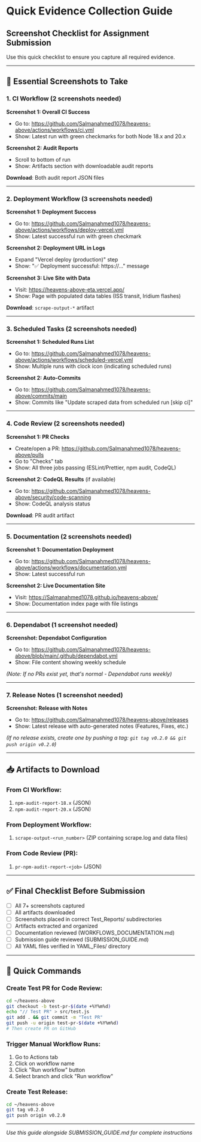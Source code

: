 # Quick Evidence Collection Guide
## Screenshot Checklist for Assignment Submission

Use this quick checklist to ensure you capture all required evidence.

---

## 📸 Essential Screenshots to Take

### 1. CI Workflow (2 screenshots needed)

**Screenshot 1: Overall CI Success**
- Go to: https://github.com/Salmanahmed1078/heavens-above/actions/workflows/ci.yml
- Show: Latest run with green checkmarks for both Node 18.x and 20.x

**Screenshot 2: Audit Reports**
- Scroll to bottom of run
- Show: Artifacts section with downloadable audit reports

**Download**: Both audit report JSON files

---

### 2. Deployment Workflow (3 screenshots needed)

**Screenshot 1: Deployment Success**
- Go to: https://github.com/Salmanahmed1078/heavens-above/actions/workflows/deploy-vercel.yml
- Show: Latest successful run with green checkmark

**Screenshot 2: Deployment URL in Logs**
- Expand "Vercel deploy (production)" step
- Show: "✅ Deployment successful: https://..." message

**Screenshot 3: Live Site with Data**
- Visit: https://heavens-above-eta.vercel.app/
- Show: Page with populated data tables (ISS transit, Iridium flashes)

**Download**: `scrape-output-*` artifact

---

### 3. Scheduled Tasks (2 screenshots needed)

**Screenshot 1: Scheduled Runs List**
- Go to: https://github.com/Salmanahmed1078/heavens-above/actions/workflows/scheduled-vercel.yml
- Show: Multiple runs with clock icon (indicating scheduled runs)

**Screenshot 2: Auto-Commits**
- Go to: https://github.com/Salmanahmed1078/heavens-above/commits/main
- Show: Commits like "Update scraped data from scheduled run [skip ci]"

---

### 4. Code Review (2 screenshots needed)

**Screenshot 1: PR Checks**
- Create/open a PR: https://github.com/Salmanahmed1078/heavens-above/pulls
- Go to "Checks" tab
- Show: All three jobs passing (ESLint/Prettier, npm audit, CodeQL)

**Screenshot 2: CodeQL Results** (if available)
- Go to: https://github.com/Salmanahmed1078/heavens-above/security/code-scanning
- Show: CodeQL analysis status

**Download**: PR audit artifact

---

### 5. Documentation (2 screenshots needed)

**Screenshot 1: Documentation Deployment**
- Go to: https://github.com/Salmanahmed1078/heavens-above/actions/workflows/documentation.yml
- Show: Latest successful run

**Screenshot 2: Live Documentation Site**
- Visit: https://Salmanahmed1078.github.io/heavens-above/
- Show: Documentation index page with file listings

---

### 6. Dependabot (1 screenshot needed)

**Screenshot: Dependabot Configuration**
- Go to: https://github.com/Salmanahmed1078/heavens-above/blob/main/.github/dependabot.yml
- Show: File content showing weekly schedule

*(Note: If no PRs exist yet, that's normal - Dependabot runs weekly)*

---

### 7. Release Notes (1 screenshot needed)

**Screenshot: Release with Notes**
- Go to: https://github.com/Salmanahmed1078/heavens-above/releases
- Show: Latest release with auto-generated notes (Features, Fixes, etc.)

*(If no release exists, create one by pushing a tag: `git tag v0.2.0 && git push origin v0.2.0`)*

---

## 📥 Artifacts to Download

### From CI Workflow:
1. `npm-audit-report-18.x` (JSON)
2. `npm-audit-report-20.x` (JSON)

### From Deployment Workflow:
1. `scrape-output-<run_number>` (ZIP containing scrape.log and data files)

### From Code Review (PR):
1. `pr-npm-audit-report-<job>` (JSON)

---

## ✅ Final Checklist Before Submission

- [ ] All 7+ screenshots captured
- [ ] All artifacts downloaded
- [ ] Screenshots placed in correct Test_Reports/ subdirectories
- [ ] Artifacts extracted and organized
- [ ] Documentation reviewed (WORKFLOWS_DOCUMENTATION.md)
- [ ] Submission guide reviewed (SUBMISSION_GUIDE.md)
- [ ] All YAML files verified in YAML_Files/ directory

---

## 🚀 Quick Commands

### Create Test PR for Code Review:
```bash
cd ~/heavens-above
git checkout -b test-pr-$(date +%Y%m%d)
echo "// Test PR" > src/test.js
git add . && git commit -m "Test PR"
git push -u origin test-pr-$(date +%Y%m%d)
# Then create PR on GitHub
```

### Trigger Manual Workflow Runs:
1. Go to Actions tab
2. Click on workflow name
3. Click "Run workflow" button
4. Select branch and click "Run workflow"

### Create Test Release:
```bash
cd ~/heavens-above
git tag v0.2.0
git push origin v0.2.0
```

---

*Use this guide alongside SUBMISSION_GUIDE.md for complete instructions*

